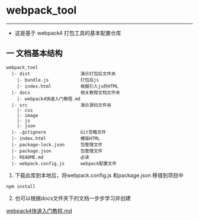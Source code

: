 # webpack_tool

---

- 这是基于 webpack4 打包工具的基本配置仓库
  <br>

## 一 文档基本结构

```
webpack_tool
  |- dist                   演示打包后文件夹
    |- bundle.js            打包后js
    |- index.html           根据引入js的HTML
  |- docs                   相关教程文档文件夹
    |- webpack4快速入门教程.md
  |- src                    演示源码文件夹
    |- css
    |- image
    |- js
    |- json
  |- .gitignore             Git忽略文件
  |- index.html             模版HTML
  |- package-lock.json      包管理文件
  |- package.json           包管理文件
  |- README.md              必读
  |- webpack.config.js      webpack配置文件

```

1. 下载此库到本地后，将webpack.config.js 和package.json 移值到项目中

```
npm install
```

2. 也可以根据docs文件夹下的文档一步步学习并创建

[webpack4快速入门教程.md](https://github.com/WTxiaomage/webpack_tool/blob/master/docs/webpack.md)<br/>
